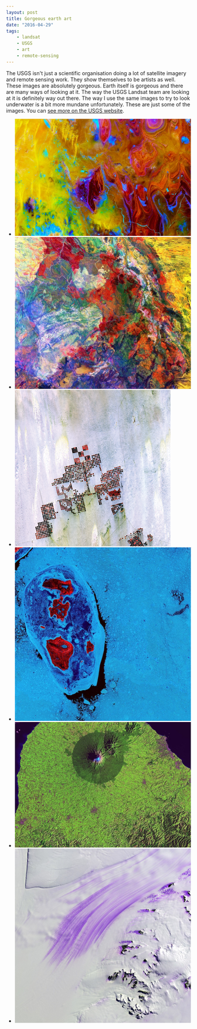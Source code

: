 ```yaml
---
layout: post
title: Gorgeous earth art
date: "2016-04-29"
tags: 
    - landsat
    - USGS
    - art
    - remote-sensing
---
```


The USGS isn't just a scientific organisation doing a lot of satellite imagery and remote sensing work. They show themselves to be artists as well. These images are absolutely gorgeous. Earth itself is gorgeous and there are many ways of looking at it. The way the USGS Landsat team are looking at it is definitely way out there. The way I use the same images to try to look underwater is a bit more mundane unfortunately.
These are just some of the images. You can [see more on the USGS website](http://eros.usgs.gov/imagegallery/earth-art-4).

* ![The sand dunes of the Sahara in the "Land of Terror," Tanezrouft Basin in Algeria. Landsat 8/USGS/NASA](/images/earthasart1.png)
* !["This enhanced image of Western Australia resembles a mixture of crayons that melted in the sun. The yellow sand dunes of the Great Sandy Desert cover the upper right portion of the image. Red splotches indicate burned areas from grass and forest fires, and the colors in the rest of the image depict different types of surface geology." - USGS](/images/earthasart4.jpg)
* !["Geometric shapes lie across the emptiness of the Sahara Desert in southern Egypt. Each point is a center pivot irrigation field a little less than 1 kilometer (0.6 miles) across. With no surface water in this region, wells pump underground water to rotating sprinklers from the huge Nubian Sandstone aquifer, which lies underneath the desert." - USGS](/images/earthasart6.png)
* !["The ice surrounding the northern Canadian Spicer Islands, shown in bright red, resembles a cell, complete with ribosomes, mitochondria, and a nucleus. Even though the image was captured shortly after the first day of summer in the Northern Hemisphere, the islands are locked in ice." - USGS](/images/earthasart22.jpg)
* !["A nearly perfect circle of forest delineates the boundary of Egmont National Park in New Zealand. Snow-capped Mount Taranaki marks the center of the park, which is surrounded by green farmland." - USGS](/images/earthasart3.jpg)
* !["Slessor Glacier in Antarctica flows between the angular promontory Parry Point on the top left of the image and the Shackleton Range on the lower right. The purple highlights are exposed ice. Strong winds blow away the snow cover and expose lines that indicate the glacier flow direction. Rock outcrops next to the glacier also exhibit some of this bare ice." - USGS](/images/earthasart5.jpg)

